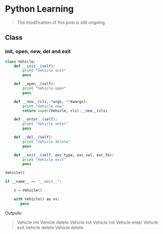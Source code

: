 # Python Learning

> The modification of this post is still ongoing.

## Class

### init, open, new, del and exit
```python
class Vehicle:
    def __init__(self):
        print "Vehicle init"
        pass

    def __open__(self):
        print "Vehicle open"
        pass

    def __new__(cls, *args, **kwargs):
        print "Vehicle new"
        return super(Vehicle, cls).__new__(cls)

    def __enter__(self):
        print "Vehicle enter"
        pass

    def __del__(self):
        print "Vehicle delete"
        pass

    def __exit__(self, exc_type, exc_val, exc_tb):
        print "Vehicle exit"
        pass

Vehicle()

if __name__ == "__main__":

    v = Vehicle()

    with Vehicle() as vv:
       pass
```
Outputs:
> Vehicle init
> Vehicle delete
> Vehicle init
> Vehicle init
> Vehicle enter
> Vehicle exit
> Vehicle delete
> Vehicle delete

